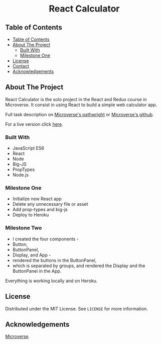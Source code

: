 <h1 align="center">React Calculator</h1>


## Table of Contents

- [Table of Contents](#table-of-contents)
- [About The Project](#about-the-project)
  - [Built With](#built-with)
  - [Milestone One](#milestone-one)
- [License](#license)
- [Contact](#contact)
- [Acknowledgements](#acknowledgements)


## About The Project

React Calculator is the solo project in the React and Redux course in Microverse. It consist in using React to build a simple web calculator app.

Full task description on [Microverse's pathwright](https://microverse.pathwright.com/library/fast-track-curriculum/69047/path/step/44896082/) or [Microverse's github](https://github.com/microverseinc/project-react-calculator/blob/master/README.md).

For a live version click [here](http://192.168.10.2:3000).


### Built With 

* JavaScript ES6
* React
* Node
* Big-JS
* PropTypes
* Node.js


### Milestone One

* Initialize new React app
* Delete any unnecessary file or asset
* Add prop-types and big-js
* Deploy to Heroku

### Milestone Two

* I created the four components -
* Button,
* ButtonPanel, 
* Display, and App - 
* rendered the buttons in the ButtonPanel, 
* which is separated by groups, and rendered the Display and the ButtonPanei in the App.

Everything is working locally and on Heroku.


<!-- ## Run This App

<p>Just open the dist/index.html file.</p> -->


## License

Distributed under the MIT License. See `LICENSE` for more information.


## Acknowledgements

[Microverse](https://www.microverse.org/).
